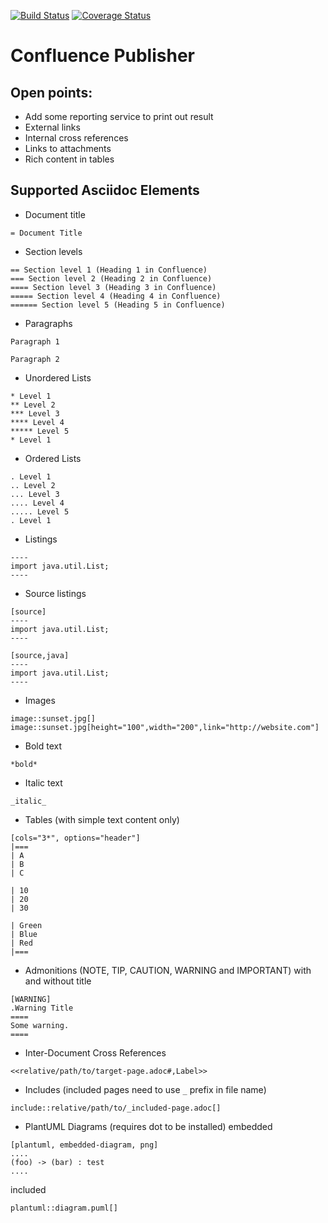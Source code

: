 [![Build Status](https://travis-ci.org/alainsahli/confluence-publisher.svg?branch=master)](https://travis-ci.org/alainsahli/confluence-publisher)
[![Coverage Status](https://coveralls.io/repos/github/alainsahli/confluence-publisher/badge.svg?branch=master)](https://coveralls.io/github/alainsahli/confluence-publisher?branch=master)
# Confluence Publisher

## Open points:
* Add some reporting service to print out result
* External links
* Internal cross references
* Links to attachments
* Rich content in tables

## Supported Asciidoc Elements

* Document title 
```
= Document Title
```
* Section levels
```
== Section level 1 (Heading 1 in Confluence)
=== Section level 2 (Heading 2 in Confluence)
==== Section level 3 (Heading 3 in Confluence)
===== Section level 4 (Heading 4 in Confluence)
====== Section level 5 (Heading 5 in Confluence)
```
* Paragraphs
```
Paragraph 1

Paragraph 2
```
* Unordered Lists
```
* Level 1
** Level 2
*** Level 3
**** Level 4
***** Level 5
* Level 1
```
* Ordered Lists
```
. Level 1
.. Level 2
... Level 3
.... Level 4
..... Level 5
. Level 1
```
* Listings
```
----
import java.util.List;
----
```
* Source listings
```
[source]
----
import java.util.List;
----

[source,java]
----
import java.util.List;
----
```
* Images
```
image::sunset.jpg[]
image::sunset.jpg[height="100",width="200",link="http://website.com"]
```
* Bold text
```
*bold*
```
* Italic text
```
_italic_
```
* Tables (with simple text content only)
```
[cols="3*", options="header"]
|===
| A
| B
| C

| 10
| 20
| 30

| Green
| Blue
| Red
|===
```
* Admonitions (NOTE, TIP, CAUTION, WARNING and IMPORTANT) with and without title
```
[WARNING]
.Warning Title
====
Some warning.
====
```
* Inter-Document Cross References
```
<<relative/path/to/target-page.adoc#,Label>>
```
* Includes (included pages need to use `_` prefix in file name)
```
include::relative/path/to/_included-page.adoc[]
```

* PlantUML Diagrams (requires dot to be installed)
embedded
```
[plantuml, embedded-diagram, png]
....
(foo) -> (bar) : test
....
```

included
```
plantuml::diagram.puml[]
```